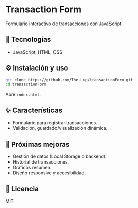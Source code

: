 # Transaction Form

Formulario interactivo de transacciones con JavaScript.

## 🚀 Tecnologías
- JavaScript, HTML, CSS

## ⚙️ Instalación y uso
```bash
git clone https://github.com/The-Lup/transactionForm.git
cd transactionForm
```
Abre `index.html`.

## ✨ Características
- Formulario para registrar transacciones.
- Validación, guardado/visualización dinámica.

## 🎯 Próximas mejoras
- Gestión de datos (Local Storage o backend).
- Historial de transacciones.
- Gráficos resumen.
- Diseño responsive y accesibilidad.

## 📜 Licencia
MIT
